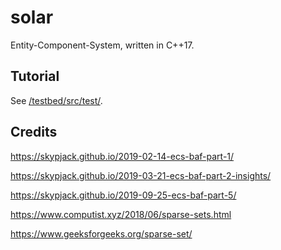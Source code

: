 # solar
Entity-Component-System, written in C++17.

## Tutorial
See [/testbed/src/test/](https://github.com/DomRe/solar/tree/master/testbed/src/test).

## Credits
https://skypjack.github.io/2019-02-14-ecs-baf-part-1/

https://skypjack.github.io/2019-03-21-ecs-baf-part-2-insights/

https://skypjack.github.io/2019-09-25-ecs-baf-part-5/

https://www.computist.xyz/2018/06/sparse-sets.html

https://www.geeksforgeeks.org/sparse-set/